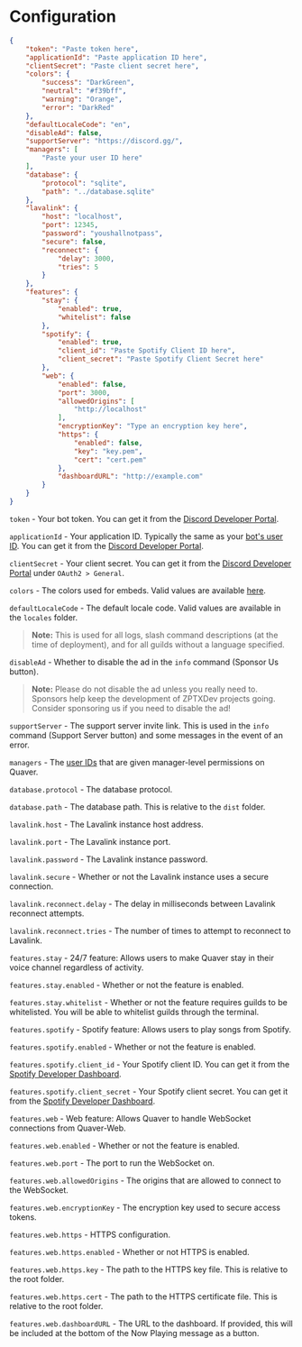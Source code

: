 # Configuration

```json
{
    "token": "Paste token here",
    "applicationId": "Paste application ID here",
    "clientSecret": "Paste client secret here",
    "colors": {
        "success": "DarkGreen",
        "neutral": "#f39bff",
        "warning": "Orange",
        "error": "DarkRed"
    },
    "defaultLocaleCode": "en",
    "disableAd": false,
    "supportServer": "https://discord.gg/",
    "managers": [
        "Paste your user ID here"
    ],
    "database": {
        "protocol": "sqlite",
        "path": "../database.sqlite"
    },
    "lavalink": {
        "host": "localhost",
        "port": 12345,
        "password": "youshallnotpass",
        "secure": false,
        "reconnect": {
            "delay": 3000,
            "tries": 5
        }
    },
    "features": {
        "stay": {
            "enabled": true,
            "whitelist": false
        },
        "spotify": {
            "enabled": true,
            "client_id": "Paste Spotify Client ID here",
            "client_secret": "Paste Spotify Client Secret here"
        },
        "web": {
            "enabled": false,
            "port": 3000,
            "allowedOrigins": [
                "http://localhost"
            ],
            "encryptionKey": "Type an encryption key here",
            "https": {
                "enabled": false,
                "key": "key.pem",
                "cert": "cert.pem"
            },
            "dashboardURL": "http://example.com"
        }
    }
}
```

`token` - Your bot token. You can get it from the [Discord Developer Portal](https://discord.com/developers/applications).

`applicationId` - Your application ID. Typically the same as your [bot's user ID](https://support.discord.com/hc/en-us/articles/206346498-Where-can-I-find-my-User-Server-Message-ID-). You can get it from the [Discord Developer Portal](https://discord.com/developers/applications).

`clientSecret` - Your client secret. You can get it from the [Discord Developer Portal](https://discord.com/developers/applications) under `OAuth2 > General`.

`colors` - The colors used for embeds. Valid values are available [here](https://discord.js.org/#/docs/discord.js/main/typedef/ColorResolvable).

`defaultLocaleCode` - The default locale code. Valid values are available in the `locales` folder.
> **Note:** This is used for all logs, slash command descriptions (at the time of deployment), and for all guilds without a language specified.

`disableAd` - Whether to disable the ad in the `info` command (Sponsor Us button).
> **Note:** Please do not disable the ad unless you really need to. Sponsors help keep the development of ZPTXDev projects going. Consider sponsoring us if you need to disable the ad!

`supportServer` - The support server invite link. This is used in the `info` command (Support Server button) and some messages in the event of an error.

`managers` - The [user IDs](https://support.discord.com/hc/en-us/articles/206346498-Where-can-I-find-my-User-Server-Message-ID-) that are given manager-level permissions on Quaver.

`database.protocol` - The database protocol.

`database.path` - The database path. This is relative to the `dist` folder.

`lavalink.host` - The Lavalink instance host address.

`lavalink.port` - The Lavalink instance port.

`lavalink.password` - The Lavalink instance password.

`lavalink.secure` - Whether or not the Lavalink instance uses a secure connection.

`lavalink.reconnect.delay` - The delay in milliseconds between Lavalink reconnect attempts.

`lavalink.reconnect.tries` - The number of times to attempt to reconnect to Lavalink.

`features.stay` - 24/7 feature: Allows users to make Quaver stay in their voice channel regardless of activity.

`features.stay.enabled` - Whether or not the feature is enabled.

`features.stay.whitelist` - Whether or not the feature requires guilds to be whitelisted. You will be able to whitelist guilds through the terminal.

`features.spotify` - Spotify feature: Allows users to play songs from Spotify.

`features.spotify.enabled` - Whether or not the feature is enabled.

`features.spotify.client_id` - Your Spotify client ID. You can get it from the [Spotify Developer Dashboard](https://developer.spotify.com/dashboard/).

`features.spotify.client_secret` - Your Spotify client secret. You can get it from the [Spotify Developer Dashboard](https://developer.spotify.com/dashboard/).

`features.web` - Web feature: Allows Quaver to handle WebSocket connections from Quaver-Web.

`features.web.enabled` - Whether or not the feature is enabled.

`features.web.port` - The port to run the WebSocket on.

`features.web.allowedOrigins` - The origins that are allowed to connect to the WebSocket.

`features.web.encryptionKey` - The encryption key used to secure access tokens.

`features.web.https` - HTTPS configuration.

`features.web.https.enabled` - Whether or not HTTPS is enabled.

`features.web.https.key` - The path to the HTTPS key file. This is relative to the root folder.

`features.web.https.cert` - The path to the HTTPS certificate file. This is relative to the root folder.

`features.web.dashboardURL` - The URL to the dashboard. If provided, this will be included at the bottom of the Now Playing message as a button.
